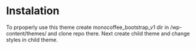 # Instalation

To prpoperly use this theme create monocoffee_bootstrap_v1 dir in /wp-content/themes/ and clone repo there. Next create child theme and change styles in child theme.